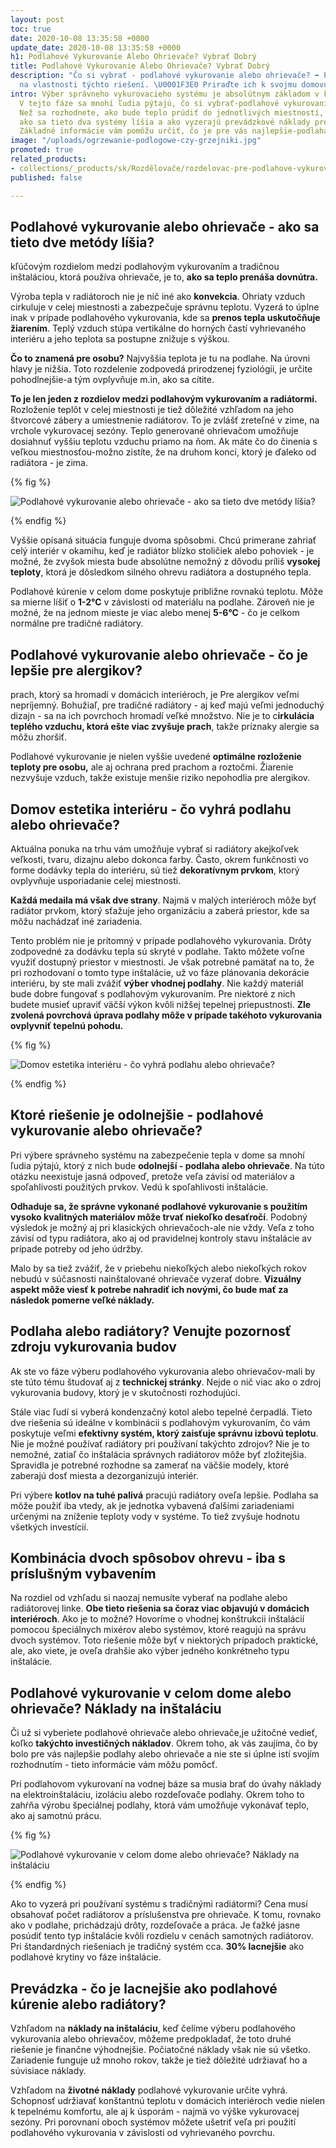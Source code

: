 ```yaml
---
layout: post
toc: true
date: 2020-10-08 13:35:58 +0000
update_date: 2020-10-08 13:35:58 +0000
h1: Podlahové Vykurovanie Alebo Ohrievače? Vybrať Dobrý
title: Podlahové Vykurovanie Alebo Ohrievače? Vybrať Dobrý
description: "Čo si vybrať - podlahové vykurovanie alebo ohrievače? ➡️ Pozrite sa
  na vlastnosti týchto riešení. \U0001F3E0 Priraďte ich k svojmu domovu."
intro: Výber správneho vykurovacieho systému je absolútnym základom v každom dome.
  V tejto fáze sa mnohí ľudia pýtajú, čo si vybrať-podlahové vykurovanie alebo ohrievače.
  Než sa rozhodnete, ako bude teplo prúdiť do jednotlivých miestností, pozrite sa,
  ako sa tieto dva systémy líšia a ako vyzerajú prevádzkové náklady pre každý z nich.
  Základné informácie vám pomôžu určiť, čo je pre vás najlepšie-podlaha alebo ohrievače.
image: "/uploads/ogrzewanie-podlogowe-czy-grzejniki.jpg"
promoted: true
related_products:
- collections/_products/sk/Rozdělovače/rozdelovac-pre-podlahove-vykurovanie.html
published: false

---
```

## Podlahové vykurovanie alebo ohrievače - ako sa tieto dve metódy líšia?

kľúčovým rozdielom medzi podlahovým vykurovaním a tradičnou inštaláciou, ktorá používa ohrievače, je to, **ako sa teplo prenáša dovnútra.**

Výroba tepla v radiátoroch nie je nič iné ako **konvekcia**. Ohriaty vzduch cirkuluje v celej miestnosti a zabezpečuje správnu teplotu. Vyzerá to úplne inak v prípade podlahového vykurovania, kde sa **prenos tepla uskutočňuje žiarením**. Teplý vzduch stúpa vertikálne do horných častí vyhrievaného interiéru a jeho teplota sa postupne znižuje s výškou.

**Čo to znamená pre osobu?** Najvyššia teplota je tu na podlahe. Na úrovni hlavy je nižšia. Toto rozdelenie zodpovedá prirodzenej fyziológii, je určite pohodlnejšie-a tým ovplyvňuje m.in, ako sa cítite.

**To je len jeden z rozdielov medzi podlahovým vykurovaním a radiátormi.** Rozloženie teplôt v celej miestnosti je tiež dôležité vzhľadom na jeho štvorcové zábery a umiestnenie radiátorov. To je zvlášť zreteľné v zime, na vrchole vykurovacej sezóny. Teplo generované ohrievačom umožňuje dosiahnuť vyššiu teplotu vzduchu priamo na ňom. Ak máte čo do činenia s veľkou miestnosťou-možno zistíte, že na druhom konci, ktorý je ďaleko od radiátora - je zima.

{% fig %}

![Podlahové vykurovanie alebo ohrievače - ako sa tieto dve metódy líšia?](/uploads/ogrzewanie-podlogowe-czy-grzejniki-1.jpg "Podlahové vykurovanie alebo ohrievače - ako sa tieto dve metódy líšia?")

{% endfig %}

Vyššie opísaná situácia funguje dvoma spôsobmi. Chcú primerane zahriať celý interiér v okamihu, keď je radiátor blízko stoličiek alebo pohoviek - je možné, že zvyšok miesta bude absolútne nemožný z dôvodu príliš **vysokej teploty**, ktorá je dôsledkom silného ohrevu radiátora a dostupného tepla.

Podlahové kúrenie v celom dome poskytuje približne rovnakú teplotu. Môže sa mierne líšiť o **1-2°C** v závislosti od materiálu na podlahe. Zároveň nie je možné, že na jednom mieste je viac alebo menej **5-6°C** - čo je celkom normálne pre tradičné radiátory.

## Podlahové vykurovanie alebo ohrievače - čo je lepšie pre alergikov?

prach, ktorý sa hromadí v domácich interiéroch, je Pre alergikov veľmi nepríjemný. Bohužiaľ, pre tradičné radiátory - aj keď majú veľmi jednoduchý dizajn - sa na ich povrchoch hromadí veľké množstvo. Nie je to c**irkulácia teplého vzduchu, ktorá ešte viac zvyšuje prach**, takže príznaky alergie sa môžu zhoršiť.

Podlahové vykurovanie je nielen vyššie uvedené **optimálne rozloženie teploty pre osobu,** ale aj ochrana pred prachom a roztočmi. Žiarenie nezvyšuje vzduch, takže existuje menšie riziko nepohodlia pre alergikov.

## Domov estetika interiéru - čo vyhrá podlahu alebo ohrievače?

Aktuálna ponuka na trhu vám umožňuje vybrať si radiátory akejkoľvek veľkosti, tvaru, dizajnu alebo dokonca farby. Často, okrem funkčnosti vo forme dodávky tepla do interiéru, sú tiež **dekoratívnym prvkom**, ktorý ovplyvňuje usporiadanie celej miestnosti.

**Každá medaila má však dve strany**. Najmä v malých interiéroch môže byť radiátor prvkom, ktorý sťažuje jeho organizáciu a zaberá priestor, kde sa môžu nachádzať iné zariadenia.

Tento problém nie je prítomný v prípade podlahového vykurovania. Drôty zodpovedné za dodávku tepla sú skryté v podlahe. Takto môžete voľne využiť dostupný priestor v miestnosti. Je však potrebné pamätať na to, že pri rozhodovaní o tomto type inštalácie, už vo fáze plánovania dekorácie interiéru, by ste mali zvážiť **výber vhodnej podlahy**. Nie každý materiál bude dobre fungovať s podlahovým vykurovaním. Pre niektoré z nich budete musieť upraviť väčší výkon kvôli nižšej tepelnej priepustnosti. **Zle zvolená povrchová úprava podlahy môže v prípade takéhoto vykurovania ovplyvniť tepelnú pohodu.**

{% fig %}

![Domov estetika interiéru - čo vyhrá podlahu alebo ohrievače?](/uploads/podloga-pod-ogrzewanie-podlogowe.jpg "Domov estetika interiéru - čo vyhrá podlahu alebo ohrievače?")

{% endfig %}

## Ktoré riešenie je odolnejšie - podlahové vykurovanie alebo ohrievače?

Pri výbere správneho systému na zabezpečenie tepla v dome sa mnohí ľudia pýtajú, ktorý z nich bude **odolnejší - podlaha alebo ohrievače**. Na túto otázku neexistuje jasná odpoveď, pretože veľa závisí od materiálov a spoľahlivosti použitých prvkov. Vedú k spoľahlivosti inštalácie.

**Odhaduje sa, že správne vykonané podlahové vykurovanie s použitím vysoko kvalitných materiálov môže trvať niekoľko desaťročí**. Podobný výsledok je možný aj pri klasických ohrievačoch-ale nie vždy. Veľa z toho závisí od typu radiátora, ako aj od pravidelnej kontroly stavu inštalácie av prípade potreby od jeho údržby.

Malo by sa tiež zvážiť, že v priebehu niekoľkých alebo niekoľkých rokov nebudú v súčasnosti nainštalované ohrievače vyzerať dobre. **Vizuálny aspekt môže viesť k potrebe nahradiť ich novými, čo bude mať za následok pomerne veľké náklady.**

## Podlaha alebo radiátory? Venujte pozornosť zdroju vykurovania budov

Ak ste vo fáze výberu podlahového vykurovania alebo ohrievačov-mali by ste túto tému študovať aj z **technickej stránky**. Nejde o nič viac ako o zdroj vykurovania budovy, ktorý je v skutočnosti rozhodujúci.

Stále viac ľudí si vyberá kondenzačný kotol alebo tepelné čerpadlá. Tieto dve riešenia sú ideálne v kombinácii s podlahovým vykurovaním, čo vám poskytuje veľmi **efektívny systém, ktorý zaisťuje správnu izbovú teplotu**. Nie je možné používať radiátory pri používaní takýchto zdrojov? Nie je to nemožné, zatiaľ čo inštalácia správnych radiátorov môže byť zložitejšia. Spravidla je potrebné rozhodne sa zamerať na väčšie modely, ktoré zaberajú dosť miesta a dezorganizujú interiér.

Pri výbere **kotlov na tuhé palivá** pracujú radiátory oveľa lepšie. Podlaha sa môže použiť iba vtedy, ak je jednotka vybavená ďalšími zariadeniami určenými na zníženie teploty vody v systéme. To tiež zvyšuje hodnotu všetkých investícií.

## Kombinácia dvoch spôsobov ohrevu - iba s príslušným vybavením

Na rozdiel od vzhľadu si naozaj nemusíte vyberať na podlahe alebo radiátorovej linke. **Obe tieto riešenia sa čoraz viac objavujú v domácich interiéroch**. Ako je to možné? Hovoríme o vhodnej konštrukcii inštalácií pomocou špeciálnych mixérov alebo systémov, ktoré reagujú na správu dvoch systémov. Toto riešenie môže byť v niektorých prípadoch praktické, ale, ako viete, je oveľa drahšie ako výber jedného konkrétneho typu inštalácie.

## Podlahové vykurovanie v celom dome alebo ohrievače? Náklady na inštaláciu

Či už si vyberiete podlahové ohrievače alebo ohrievače,je užitočné vedieť, koľko **takýchto investičných nákladov**. Okrem toho, ak vás zaujíma, čo by bolo pre vás najlepšie podlahy alebo ohrievače a nie ste si úplne istí svojím rozhodnutím - tieto informácie vám môžu pomôcť.

Pri podlahovom vykurovaní na vodnej báze sa musia brať do úvahy náklady na elektroinštaláciu, izoláciu alebo rozdeľovače podlahy. Okrem toho to zahŕňa výrobu špeciálnej podlahy, ktorá vám umožňuje vykonávať teplo, ako aj samotnú prácu.

{% fig %}

![Podlahové vykurovanie v celom dome alebo ohrievače? Náklady na inštaláciu](/uploads/wyposazenie-ogrzewanie-podlogowe-czy-grzejniki.jpg "Podlahové vykurovanie v celom dome alebo ohrievače? Náklady na inštaláciu")

{% endfig %}

Ako to vyzerá pri používaní systému s tradičnými radiátormi? Cena musí obsahovať počet radiátorov a príslušenstva pre ohrievače. K tomu, rovnako ako v podlahe, prichádzajú drôty, rozdeľovače a práca. Je ťažké jasne posúdiť tento typ inštalácie kvôli rozdielu v cenách samotných radiátorov. Pri štandardných riešeniach je tradičný systém cca. **30% lacnejšie** ako podlahové krytiny vo fáze inštalácie.

## Prevádzka - čo je lacnejšie ako podlahové kúrenie alebo radiátory?

Vzhľadom na **náklady na inštaláciu**, keď čelíme výberu podlahového vykurovania alebo ohrievačov, môžeme predpokladať, že toto druhé riešenie je finančne výhodnejšie. Počiatočné náklady však nie sú všetko. Zariadenie funguje už mnoho rokov, takže je tiež dôležité udržiavať ho a súvisiace náklady.

Vzhľadom na **životné náklady** podlahové vykurovanie určite vyhrá. Schopnosť udržiavať konštantnú teplotu v domácich interiéroch vedie nielen k tepelnému komfortu, ale aj k úsporám - najmä vo výške vykurovacej sezóny. Pri porovnaní oboch systémov môžete ušetriť veľa pri použití podlahového vykurovania v závislosti od vyhrievaného povrchu.